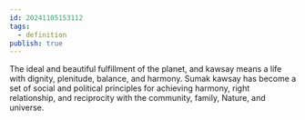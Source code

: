 ```yaml
---
id: 20241105153112
tags:
  - definition
publish: true
---
```

The ideal and beautiful fulfillment of the planet, and kawsay means a life with dignity, plenitude, balance, and harmony. Sumak kawsay has become a set of social and political principles for achieving harmony, right relationship, and reciprocity with the community, family, Nature, and universe.
